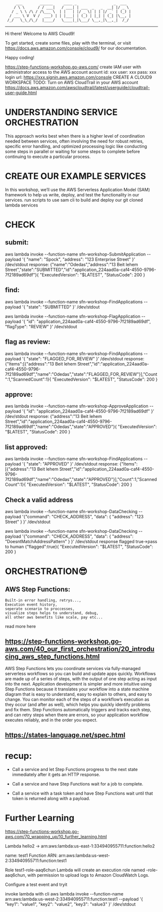          ___        ______     ____ _                 _  ___  
        / \ \      / / ___|   / ___| | ___  _   _  __| |/ _ \ 
       / _ \ \ /\ / /\___ \  | |   | |/ _ \| | | |/ _` | (_) |
      / ___ \ V  V /  ___) | | |___| | (_) | |_| | (_| |\__, |
     /_/   \_\_/\_/  |____/   \____|_|\___/ \__,_|\__,_|  /_/ 
 ----------------------------------------------------------------- 


Hi there! Welcome to AWS Cloud9!

To get started, create some files, play with the terminal,
or visit https://docs.aws.amazon.com/console/cloud9/ for our documentation.

Happy coding!

https://step-functions-workshop.go-aws.com/
create IAM user with administrator access to the AWS account
acount id: xxx
user: xxx
pass: xxx
login url: https://xxx.signin.aws.amazon.com/console
CREATE A CLOUD9 WORKSPACE
TODO: Turn on AWS CloudTrail in your AWS account
https://docs.aws.amazon.com/awscloudtrail/latest/userguide/cloudtrail-user-guide.html

# UNDERSTANDING SERVICE ORCHESTRATION
This approach works best when there is a higher level of coordination needed between services, often involving the need for robust retries, specific error handling, and optimized processing logic like conducting some steps in parallel or waiting for some steps to complete before continuing to execute a particular process.

# CREATE OUR EXAMPLE SERVICES
In this workshop, we’ll use the AWS Serverless Application Model (SAM) framework to help us write, deploy, and test the functionality in our services.
run scripts to 
use sam cli to build and deploy our git cloned lambda services

# CHECK

submit:
-------
aws lambda invoke --function-name sfn-workshop-SubmitApplication --payload '{ "name": "Spock", "address": "123 Enterprise Street" }' /dev/stdout 
response:
{"name":"Odedas","address":"13 Beit lehem Street","state":"SUBMITTED","id":"application_224aad0a-caf4-4550-9796-7f2189ad69df"}{
    "ExecutedVersion": "$LATEST", 
    "StatusCode": 200
}

find:
-----
aws lambda invoke --function-name sfn-workshop-FindApplications --payload '{ "state": "SUBMITTED" }' /dev/stdout


aws lambda invoke --function-name sfn-workshop-FlagApplication --payload '{ "id": "application_224aad0a-caf4-4550-9796-7f2189ad69df", "flagType": "REVIEW" }' /dev/stdout

flag as review:
----------------
aws lambda invoke --function-name sfn-workshop-FindApplications --payload '{ "state": "FLAGGED_FOR_REVIEW" }' /dev/stdout
response:
{"Items":[{"address":"13 Beit lehem Street","id":"application_224aad0a-caf4-4550-9796-7f2189ad69df","name":"Odedas","state":"FLAGGED_FOR_REVIEW"}],"Count":1,"ScannedCount":1}{
    "ExecutedVersion": "$LATEST", 
    "StatusCode": 200
}

approve:
--------
aws lambda invoke --function-name sfn-workshop-ApproveApplication --payload '{ "id": "application_224aad0a-caf4-4550-9796-7f2189ad69df" }' /dev/stdout
response:
{"address":"13 Beit lehem Street","id":"application_224aad0a-caf4-4550-9796-7f2189ad69df","name":"Odedas","state":"APPROVED"}{
    "ExecutedVersion": "$LATEST", 
    "StatusCode": 200
}

list approved:
-------------
aws lambda invoke --function-name sfn-workshop-FindApplications --payload '{ "state": "APPROVED" }' /dev/stdout
response:
{"Items":[{"address":"13 Beit lehem Street","id":"application_224aad0a-caf4-4550-9796-7f2189ad69df","name":"Odedas","state":"APPROVED"}],"Count":1,"ScannedCount":1}{
    "ExecutedVersion": "$LATEST", 
    "StatusCode": 200
}

Check a valid address
---------------------
aws lambda invoke --function-name sfn-workshop-DataChecking --payload '{"command": "CHECK_ADDRESS", "data": { "address": "123 Street" } }' /dev/stdout

aws lambda invoke --function-name sfn-workshop-DataChecking --payload '{"command": "CHECK_ADDRESS", "data": { "address": "DoesntMatchAddressPattern" } }' /dev/stdout
response flagged true->pass to human
{"flagged":true}{
    "ExecutedVersion": "$LATEST", 
    "StatusCode": 200
}

# ORCHESTRATION😎
## AWS Step Functions: 
    Built-in error handling, retrys..., 
    Execution event history, 
    seperate scenario to proccesses,
    visualize steps helps to understand, debug, 
    all other aws benefits like scale, pay etc... 
read more here
## https://step-functions-workshop.go-aws.com/40_our_first_orchestration/20_introducing_aws_step_functions.html
AWS Step Functions lets you coordinate services via fully-managed serverless workflows so you can build and update apps quickly. Workflows are made up of a series of steps, with the output of one step acting as input into the next. Application development is simpler and more intuitive using Step Functions because it translates your workflow into a state machine diagram that is easy to understand, easy to explain to others, and easy to change. You can monitor each of the steps of a workflow’s execution as they occur (and after as well), which helps you quickly identify problems and fix them. Step Functions automatically triggers and tracks each step, and can retry steps when there are errors, so your application workflow executes reliably, and in the order you expect.
## https://states-language.net/spec.html

# recup:
- Call a service and let Step Functions progress to the next state immediately after it gets an HTTP response.

- Call a service and have Step Functions wait for a job to complete.

- Call a service with a task token and have Step Functions wait until that token is returned along with a payload.

# Further Learning
https://step-functions-workshop.go-aws.com/70_wrapping_up/10_further_learning.html

Lambda
hello2 -> arn:aws:lambda:us-east-1:334940955711:function:hello2

name: test1
Function ARN: arn:aws:lambda:us-west-2:334940955711:function:test1

Role test1-role-aaq6chun 
Lambda will create an execution role named <myFunctionName>-role-aaq6chun, with permission to upload logs to Amazon CloudWatch Logs.

Configure a test event and tryit

invoke lambda with cli
aws lambda invoke --function-name arn:aws:lambda:us-west-2:334940955711:function:test1 --payload '{
  "key1": "value1",
  "key2": "value2",
  "key3": "value3"
}' /dev/stdout



